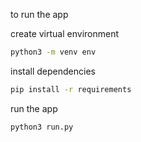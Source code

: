 to run the app

create virtual environment
```bash
python3 -m venv env
```

install dependencies
```bash
pip install -r requirements
```

run the app
```bash
python3 run.py
```
